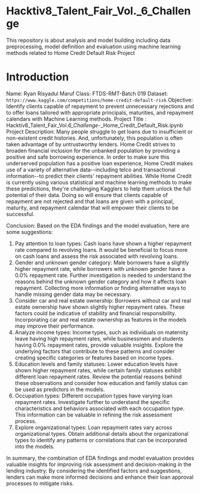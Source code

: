 # Hacktiv8_Talent_Fair_Vol._6_Challenge
This repository is about analysis and model building including data preprocessing, model definition and evaluation using machine learning methods related to Home Credit Default Risk Project

# Introduction
Name: Ryan Risyadul Maruf
Class: FTDS-RMT-Batch 019
Dataset: `https://www.kaggle.com/competitions/home-credit-default-risk`
Objective: Identify clients capable of repayment to prevent unnecessary rejections and to offer loans tailored with appropriate principals, maturities, and repayment calendars with Machine Learning methods.
Project Title : Hacktiv8_Talent_Fair_Vol._6_Challenge_-_Home_Credit_Default_Risk.ipynb
Project Description:
Many people struggle to get loans due to insufficient or non-existent credit histories. And, unfortunately, this population is often taken advantage of by untrustworthy lenders.
Home Credit strives to broaden financial inclusion for the unbanked population by providing a positive and safe borrowing experience. In order to make sure this underserved population has a positive loan experience, Home Credit makes use of a variety of alternative data--including telco and transactional information--to predict their clients' repayment abilities.
While Home Credit is currently using various statistical and machine learning methods to make these predictions, they're challenging Kagglers to help them unlock the full potential of their data. Doing so will ensure that clients capable of repayment are not rejected and that loans are given with a principal, maturity, and repayment calendar that will empower their clients to be successful.

Conclusion:
Based on the EDA findings and the model evaluation, here are some suggestions:
1. Pay attention to loan types: Cash loans have shown a higher repayment rate compared to revolving loans. It would be beneficial to focus more on cash loans and assess the risk associated with revolving loans.
2. Gender and unknown gender category: Male borrowers have a slightly higher repayment rate, while borrowers with unknown gender have a 0.0% repayment rate. Further investigation is needed to understand the reasons behind the unknown gender category and how it affects loan repayment. Collecting more information or finding alternative ways to handle missing gender data may be necessary.
3. Consider car and real estate ownership: Borrowers without car and real estate ownership have shown slightly higher repayment rates. These factors could be indicative of stability and financial responsibility. Incorporating car and real estate ownership as features in the models may improve their performance.
4. Analyze income types: Income types, such as individuals on maternity leave having high repayment rates, while businessmen and students having 0.0% repayment rates, provide valuable insights. Explore the underlying factors that contribute to these patterns and consider creating specific categories or features based on income types.
5. Education levels and family statuses: Lower education levels have shown higher repayment rates, while certain family statuses exhibit different loan repayment rates. Review the potential reasons behind these observations and consider how education and family status can be used as predictors in the models.
6. Occupation types: Different occupation types have varying loan repayment rates. Investigate further to understand the specific characteristics and behaviors associated with each occupation type. This information can be valuable in refining the risk assessment process.
7. Explore organizational types: Loan repayment rates vary across organizational types. Obtain additional details about the organizational types to identify any patterns or correlations that can be incorporated into the models.

In summary, the combination of EDA findings and model evaluation provides valuable insights for improving risk assessment and decision-making in the lending industry. By considering the identified factors and suggestions, lenders can make more informed decisions and enhance their loan approval processes to mitigate risks.
